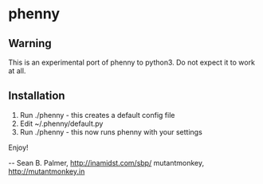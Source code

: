 phenny
======

Warning
-------
This is an experimental port of phenny to python3. Do not expect it to work at
all.

Installation
------------

1. Run ./phenny - this creates a default config file
2. Edit ~/.phenny/default.py
3. Run ./phenny - this now runs phenny with your settings

Enjoy!

-- 
Sean B. Palmer, http://inamidst.com/sbp/
mutantmonkey, http://mutantmonkey.in
